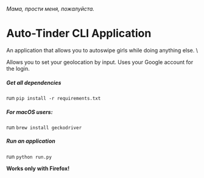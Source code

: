 *Мама, прости меня, пожалуйста.*

# Auto-Tinder CLI Application
An application that allows you to autoswipe girls while doing anything else. \

Allows you to set your geolocation by input. 
Uses your Google account for the login.

##### Get all dependencies
run `pip install -r requirements.txt`

##### For macOS users:
run `brew install geckodriver`

##### Run an application
run `python run.py`

**Works only with Firefox!**